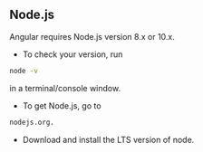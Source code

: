 
## Node.js

Angular requires Node.js version 8.x or 10.x.

- To check your version, run 
```sh
node -v 
```
in a terminal/console window.

- To get Node.js, go to 
```sh
nodejs.org.
```

- Download and install the LTS version of node.
